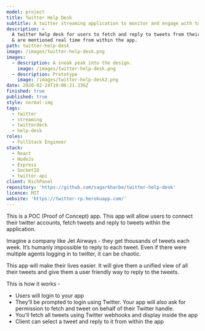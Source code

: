 ```yaml
---
model: project
title: Twitter Help Desk
subtitle: A twitter streaming application to monitor and engage with tweets real time.
description: >
  A twitter help desk for users to fetch and reply to tweets from their timeline
  & are mentioned real time from within the app.
path: twitter-help-desk
image: /images/twitter-help-desk.png
images:
  - description: A sneak peak into the design.
    image: /images/twitter-help-desk.png
  - description: Prototype
    image: /images/twitter-help-desk2.png
date: 2020-02-24T19:06:21.336Z
finished: true
published: true
style: normal-img
tags:
  - twitter
  - streaming
  - twitterdeck
  - help-desk
roles:
  - FullStack Engineer
stack:
  - React
  - NodeJs
  - Express
  - SocketIO
  - twitter-api
client: RichPanel
repository: 'https://github.com/sagarkharbe/twitter-help-desk'
licence: MIT
website: 'https://twitter-rp.herokuapp.com/'
---
```

This is a POC (Proof of Concept) app. This app will allow users to connect their twitter accounts, fetch tweets and reply to tweets within the application.

Imagine a company like Jet Airways - they get thousands of tweets each week. It’s humanly impossible to reply to each tweet. Even if there were multiple agents logging in to twitter, it can be chaotic. 

This app will make their lives easier. It will give them a unified view of all their tweets and give them a user friendly way to reply to the tweets.

This is how it works -

* Users will login to your app
* They’ll be prompted to login using Twitter. Your app will also ask for permission to fetch and tweet on behalf of their Twitter handle.
* You’ll fetch all tweets using Twitter webhooks and display inside the app
* Client can select a tweet and reply to it from within the app
